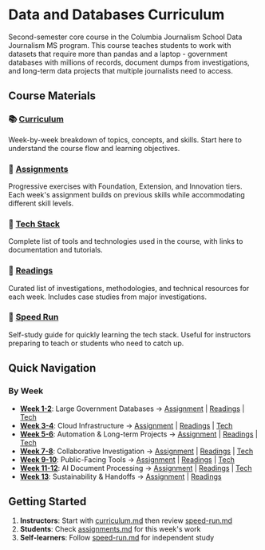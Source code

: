 # Data and Databases Curriculum

Second-semester core course in the Columbia Journalism School Data Journalism MS program. This course teaches students to work with datasets that require more than pandas and a laptop - government databases with millions of records, document dumps from investigations, and long-term data projects that multiple journalists need to access.

## Course Materials

### 📚 [Curriculum](curriculum.md)
Week-by-week breakdown of topics, concepts, and skills. Start here to understand the course flow and learning objectives.

### 📝 [Assignments](assignments.md)
Progressive exercises with Foundation, Extension, and Innovation tiers. Each week's assignment builds on previous skills while accommodating different skill levels.

### 🔧 [Tech Stack](tech-stack.md)
Complete list of tools and technologies used in the course, with links to documentation and tutorials.

### 📖 [Readings](readings.md)
Curated list of investigations, methodologies, and technical resources for each week. Includes case studies from major investigations.

### 🏃 [Speed Run](speed-run.md)
Self-study guide for quickly learning the tech stack. Useful for instructors preparing to teach or students who need to catch up.

## Quick Navigation

### By Week
- **[Week 1-2](curriculum.md#week-1-2-working-with-large-government-databases)**: Large Government Databases → [Assignment](assignments.md#week-1-2-large-local-databases) | [Readings](readings.md#week-1-2-working-with-large-government-databases) | [Tech](tech-stack.md#databases)
- **[Week 3-4](curriculum.md#week-3-4-when-and-why-to-use-the-cloud)**: Cloud Infrastructure → [Assignment](assignments.md#week-3-4-cloud-infrastructure) | [Readings](readings.md#week-3-4-when-and-why-to-use-the-cloud) | [Tech](tech-stack.md#cloud-infrastructure)
- **[Week 5-6](curriculum.md#week-5-6-long-term-data-projects)**: Automation & Long-term Projects → [Assignment](assignments.md#week-5-6-automation--change-tracking) | [Readings](readings.md#week-5-6-long-term-data-projects) | [Tech](tech-stack.md#automation--workflows)
- **[Week 7-8](curriculum.md#week-7-8-collaborative-investigation-infrastructure)**: Collaborative Investigation → [Assignment](assignments.md#week-7-8-collaborative-investigation) | [Readings](readings.md#week-7-8-collaborative-investigation-infrastructure) | [Tech](tech-stack.md#document-processing--investigation)
- **[Week 9-10](curriculum.md#week-9-10-building-public-facing-data-tools)**: Public-Facing Tools → [Assignment](assignments.md#week-9-10-public-facing-tools) | [Readings](readings.md#week-9-10-building-public-facing-data-tools) | [Tech](tech-stack.md#data-tools--publishing)
- **[Week 11-12](curriculum.md#week-11-12-document-intelligence-at-scale)**: AI Document Processing → [Assignment](assignments.md#week-11-12-document-intelligence-at-scale) | [Readings](readings.md#week-11-12-document-intelligence-at-scale) | [Tech](tech-stack.md#ai--machine-learning)
- **[Week 13](curriculum.md#week-13-sustainability-and-handoffs)**: Sustainability & Handoffs → [Assignment](assignments.md#week-13-sustainability) | [Readings](readings.md#week-13-sustainability-and-handoffs)

## Getting Started

1. **Instructors**: Start with [curriculum.md](curriculum.md) then review [speed-run.md](speed-run.md)
2. **Students**: Check [assignments.md](assignments.md) for this week's work
3. **Self-learners**: Follow [speed-run.md](speed-run.md) for independent study
